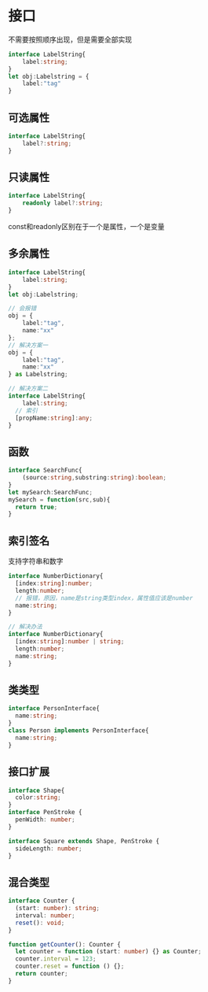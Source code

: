 # 接口

不需要按照顺序出现，但是需要全部实现

```typescript
interface LabelString{
	label:string;
}
let obj:Labelstring = {
	label:"tag"
}
```

## 可选属性

```typescript
interface LabelString{
	label?:string;
}
```

## 只读属性

```typescript
interface LabelString{
	readonly label?:string;
}
```

const和readonly区别在于一个是属性，一个是变量

## 多余属性

```typescript
interface LabelString{
	label:string;
}
let obj:Labelstring;

// 会报错
obj = {
	label:"tag",
	name:"xx"
};
// 解决方案一
obj = {
	label:"tag",
	name:"xx"
} as Labelstring;

// 解决方案二
interface LabelString{
	label:string;
  // 索引
  [propName:string]:any;
}
```

## 函数

```typescript
interface SearchFunc{
	(source:string,substring:string):boolean;
}
let mySearch:SearchFunc;
mySearch = function(src,sub){
  return true;
}
```

## 索引签名

支持字符串和数字

```typescript
interface NumberDictionary{
  [index:string]:number;
  length:number;
  // 报错，原因，name是string类型index，属性值应该是number
  name:string;
}

// 解决办法
interface NumberDictionary{
  [index:string]:number | string;
  length:number;
  name:string;
}
```

## 类类型

```typescript
interface PersonInterface{
  name:string;
}
class Person implements PersonInterface{
  name:string;
}
```

## 接口扩展

```typescript
interface Shape{
  color:string;
}
interface PenStroke {
  penWidth: number;
}

interface Square extends Shape, PenStroke {
  sideLength: number;
}
```

## 混合类型

```typescript
interface Counter {
  (start: number): string;
  interval: number;
  reset(): void;
}

function getCounter(): Counter {
  let counter = function (start: number) {} as Counter;
  counter.interval = 123;
  counter.reset = function () {};
  return counter;
}
```

